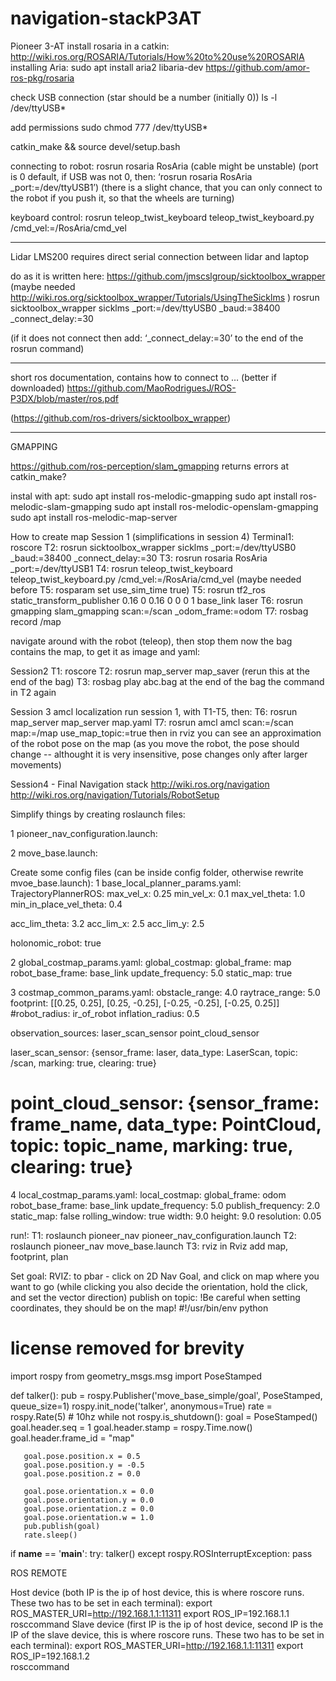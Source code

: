 # navigation-stackP3AT
Pioneer 3-AT
install rosaria in a catkin:
http://wiki.ros.org/ROSARIA/Tutorials/How%20to%20use%20ROSARIA
installing Aria: sudo apt install aria2 libaria-dev
https://github.com/amor-ros-pkg/rosaria

check USB connection (star should be a number (initially 0))
ls -l /dev/ttyUSB*

add permissions
sudo chmod 777 /dev/ttyUSB*

catkin_make && source devel/setup.bash

connecting to robot:
rosrun rosaria RosAria (cable might be unstable) (port is 0 default, if USB was not 0, then: ‘rosrun rosaria RosAria _port:=/dev/ttyUSB1’)
(there is a slight chance, that you can only connect to the robot if you push it, so that the wheels are turning)

keyboard control:
rosrun teleop_twist_keyboard teleop_twist_keyboard.py /cmd_vel:=/RosAria/cmd_vel

________________________
Lidar LMS200
requires direct serial connection between lidar and laptop 

do as it is written here:
https://github.com/jmscslgroup/sicktoolbox_wrapper
(maybe needed http://wiki.ros.org/sicktoolbox_wrapper/Tutorials/UsingTheSicklms )
rosrun sicktoolbox_wrapper sicklms _port:=/dev/ttyUSB0 _baud:=38400 _connect_delay:=30

(if it does not connect then add: ‘_connect_delay:=30’ to the end of the rosrun command)

___
short ros documentation, contains how to connect to … (better if downloaded)
https://github.com/MaoRodriguesJ/ROS-P3DX/blob/master/ros.pdf

(https://github.com/ros-drivers/sicktoolbox_wrapper)

________
GMAPPING

https://github.com/ros-perception/slam_gmapping
returns errors at catkin_make?

instal with apt:
sudo apt install ros-melodic-gmapping
sudo apt install ros-melodic-slam-gmapping
sudo apt install ros-melodic-openslam-gmapping
sudo apt install ros-melodic-map-server

How to create map
Session 1 (simplifications in session 4)
Terminal1: roscore
T2: rosrun sicktoolbox_wrapper sicklms _port:=/dev/ttyUSB0 _baud:=38400 _connect_delay:=30
T3: rosrun rosaria RosAria _port:=/dev/ttyUSB1
T4: rosrun teleop_twist_keyboard teleop_twist_keyboard.py /cmd_vel:=/RosAria/cmd_vel
(maybe needed before T5: rosparam set use_sim_time true)
T5: rosrun tf2_ros static_transform_publisher 0.16 0 0.16 0 0 0 1 base_link laser
T6: rosrun gmapping slam_gmapping scan:=/scan  _odom_frame:=odom
T7: rosbag record /map

navigate around with the robot (teleop), then stop them
now the bag contains the map, to get it as image and yaml:

Session2
T1: roscore
T2: rosrun map_server map_saver (rerun this at the end of the bag)
T3: rosbag play abc.bag
at the end of the bag the command in T2 again

Session 3
amcl localization
run session 1, with T1-T5, then:
T6: rosrun map_server map_server map.yaml
T7: rosrun amcl amcl scan:=/scan map:=/map use_map_topic:=true
then in rviz you can see an approximation of the robot pose on the map (as you move the robot, the pose should change -- althought it is very insensitive, pose changes only after larger movements)

Session4 - Final Navigation stack
http://wiki.ros.org/navigation
http://wiki.ros.org/navigation/Tutorials/RobotSetup

Simplify things by creating roslaunch files:

1 pioneer_nav_configuration.launch:
<launch>
 
   <node pkg="sicktoolbox_wrapper" type="sicklms" name="sicklms" output="screen">
       <param name="port" value="/dev/ttyUSB0" />
       <param name="baud" value="38400" />
       <param name="connect_delay" value="30" />
   </node>
   <node pkg="rosaria" type="RosAria" name="RosAria" output="screen">
       <param name="port" value="/dev/ttyUSB1" />
   </node>
   <node pkg="tf2_ros" type="static_transform_publisher" name="link1_broadcaster" args="0.16 0 0.16 0 0 0 1 base_link laser" />
 
</launch>

2 move_base.launch:
<launch>
 
   <master auto="start"/>
<!-- Run the map server  -->
   <node name="map_server" pkg="map_server" type="map_server" args="$(find pioneer_nav)/map.yaml"/>
 
<!--- Run AMCL -->
   <include file="$(find amcl)/examples/amcl_omni.launch" />
 
   <node pkg="move_base" type="move_base" respawn="false" name="move_base" output="screen">
       <rosparam file="$(find pioneer_nav)/config/costmap_common_params.yaml" command="load" ns="global_costmap" />
       <rosparam file="$(find pioneer_nav)/config/costmap_common_params.yaml" command="load" ns="local_costmap" />
       <rosparam file="$(find pioneer_nav)/config/local_costmap_params.yaml" command="load" />
       <rosparam file="$(find pioneer_nav)/config/global_costmap_params.yaml" command="load" />
       <rosparam file="$(find pioneer_nav)/config/base_local_planner_params.yaml" command="load" />
       <remap from="/cmd_vel" to="/RosAria/cmd_vel"/>
   </node>
 
</launch>

Create some config files (can be inside config folder, otherwise rewrite mvoe_base.launch):
1 base_local_planner_params.yaml:
TrajectoryPlannerROS:
 max_vel_x: 0.25
 min_vel_x: 0.1
 max_vel_theta: 1.0
 min_in_place_vel_theta: 0.4
 
 acc_lim_theta: 3.2
 acc_lim_x: 2.5
 acc_lim_y: 2.5
 
 holonomic_robot: true

2 global_costmap_params.yaml:
global_costmap:
 global_frame: map
 robot_base_frame: base_link
 update_frequency: 5.0
 static_map: true

3 costmap_common_params.yaml:
obstacle_range: 4.0
raytrace_range: 5.0
footprint: [[0.25, 0.25], [0.25, -0.25], [-0.25, -0.25], [-0.25, 0.25]]
#robot_radius: ir_of_robot
inflation_radius: 0.5
 
observation_sources: laser_scan_sensor point_cloud_sensor
 
laser_scan_sensor: {sensor_frame: laser, data_type: LaserScan, topic: /scan, marking: true, clearing: true}
 
# point_cloud_sensor: {sensor_frame: frame_name, data_type: PointCloud, topic: topic_name, marking: true, clearing: true}

4 local_costmap_params.yaml:
local_costmap:
 global_frame: odom
 robot_base_frame: base_link
 update_frequency: 5.0
 publish_frequency: 2.0
 static_map: false
 rolling_window: true
 width: 9.0
 height: 9.0
 resolution: 0.05


run!:
T1: roslaunch pioneer_nav pioneer_nav_configuration.launch
T2: roslaunch pioneer_nav move_base.launch
T3: rviz
in Rviz add map, footprint, plan

Set goal:
RVIZ: to pbar - click on 2D Nav Goal, and click on map where you want to go (while clicking you also decide the orientation, hold the click, and set the vector direction)
publish on topic: !Be careful when setting coordinates, they should be on the map!
#!/usr/bin/env python
# license removed for brevity
import rospy
from geometry_msgs.msg import PoseStamped
 
def talker():
   pub = rospy.Publisher('move_base_simple/goal', PoseStamped, queue_size=1)
   rospy.init_node('talker', anonymous=True)
   rate = rospy.Rate(5) # 10hz
   while not rospy.is_shutdown():
       goal = PoseStamped()
       goal.header.seq = 1
       goal.header.stamp = rospy.Time.now()
       goal.header.frame_id = "map"
 
       goal.pose.position.x = 0.5
       goal.pose.position.y = -0.5
       goal.pose.position.z = 0.0
 
       goal.pose.orientation.x = 0.0
       goal.pose.orientation.y = 0.0
       goal.pose.orientation.z = 0.0
       goal.pose.orientation.w = 1.0
       pub.publish(goal)
       rate.sleep()
 
if __name__ == '__main__':
   try:
       talker()
   except rospy.ROSInterruptException:
       pass


ROS REMOTE

Host device (both IP is the ip of host device, this is where roscore runs. These two has to be set in each terminal):
export ROS_MASTER_URI=http://192.168.1.1:11311
export ROS_IP=192.168.1.1   
rosccommand
Slave device (first IP is the ip of host device, second IP is the IP of the slave device, this is where roscore runs. These two has to be set in each terminal):
export ROS_MASTER_URI=http://192.168.1.1:11311
export ROS_IP=192.168.1.2   
rosccommand

